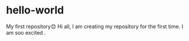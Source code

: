 # hello-world
My first repository😊
Hi all, I am creating my repository for the first time.
I am soo excited .
